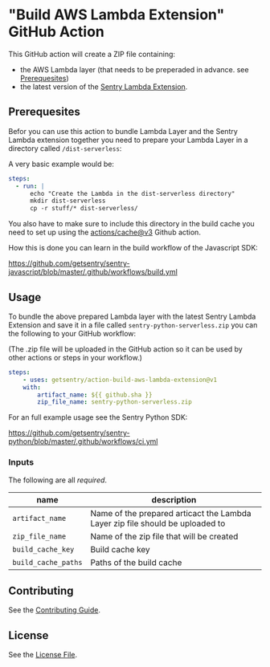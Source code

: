 # "Build AWS Lambda Extension" GitHub Action

This GitHub action will create a ZIP file containing:

- the AWS Lambda layer (that needs to be preperaded in advance. see [Prerequesites](#prerequesites))
- the latest version of the [Sentry Lambda Extension](https://github.com/getsentry/sentry-lambda-extension).

## Prerequesites

Befor you can use this action to bundle Lambda Layer and the Sentry Lambda extension together
you need to prepare your Lambda Layer in a directory called `/dist-serverless`:

A very basic example would be:

```yaml
steps:
  - run: |
      echo "Create the Lambda in the dist-serverless directory"
      mkdir dist-serverless
      cp -r stuff/* dist-serverless/
```

You also have to make sure to include this directory in the build cache you need to set up
using the [actions/cache@v3](https://github.com/actions/cache) Github action.

How this is done you can learn in the build workflow of the Javascript SDK:

https://github.com/getsentry/sentry-javascript/blob/master/.github/workflows/build.yml

## Usage

To bundle the above prepared Lambda layer with the latest Sentry Lambda Extension and save it in a file called `sentry-python-serverless.zip` you can the following to your GitHub workflow:

(The .zip file will be uploaded in the GitHub action so it can be used by other actions or steps in your workflow.)

```yaml
steps:
    - uses: getsentry/action-build-aws-lambda-extension@v1
    with:
        artifact_name: ${{ github.sha }}
        zip_file_name: sentry-python-serverless.zip
```

For an full example usage see the Sentry Python SDK:

https://github.com/getsentry/sentry-python/blob/master/.github/workflows/ci.yml

### Inputs

The following are all _required_.

| name                | description                                                                   |
| ------------------- | ----------------------------------------------------------------------------- |
| `artifact_name`     | Name of the prepared articact the Lambda Layer zip file should be uploaded to |
| `zip_file_name`     | Name of the zip file that will be created                                     |
| `build_cache_key`   | Build cache key                                                               |
| `build_cache_paths` | Paths of the build cache                                                      |

## Contributing

See the [Contributing Guide](CONTRIBUTING.md).

## License

See the [License File](LICENSE).
